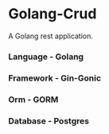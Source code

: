 # Golang-Crud
A Golang rest application.

### Language - Golang
### Framework - Gin-Gonic
### Orm - GORM
### Database - Postgres
